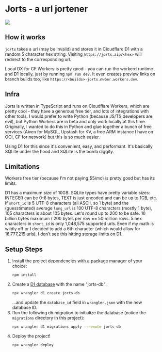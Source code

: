 # Jorts - a url jortener

![](https://api.checklyhq.com/v1/badges/checks/9c2ade5d-0200-4b76-b54e-8ccbe4760796?style=flat&theme=dark)

## How it works

`jorts` takes a url (may be invalid) and stores it in Cloudflare D1 with a random 5 character hex string. Visiting `https://jorts.zip/<hex>` will redirect to the corresponding url. 

Local DX for CF Workers is pretty good - you can run the workerd runtime and D1 locally, just by running `npm run dev`. It even creates preview links on branch builds too, like `https://<builds>-jorts.nwber.workers.dev`. 

## Infra

Jorts is written in TypeScript and runs on Cloudflare Workers, which are pretty cool - they have a generous free tier, and lots of integrations with other tools. I would prefer to write Python (because JS/TS developers are evil), but Python Workers are in beta and only work locally at this time. Originally, I wanted to do this in Python and glue together a bunch of free services (Aiven for MySQL, Upstash for KV, a free ARM instance I have on OCI, CF for network) but this is so much easier. 

Using D1 for this since it's convenient, easy, and performant. It's basically SQLite under the hood and SQLite is the bomb diggity. 

## Limitations

Workers free tier (because I'm not paying $5/mo) is pretty good but has its limits.

D1 has a maximum size of 10GB. SQLite types have pretty variable sizes: INTEGER can be 0-8 bytes, TEXT is just encoded and can be up to 1GB, etc. If `short_id` is 5 UTF-8 characters (all ASCII, so 1 byte) and the (guesstimated) average `long_url` is 100 UTF-8 characters (mostly 1 byte), 105 characters is about 105 bytes. Let's round up to 200 to be safe. 10 billion bytes maximum / 200 bytes per row == 50 million rows. 5 hex characters in `short_id` is only 1,048,575 supported urls. Even if my math is wildly off or I decided to add a 6th character (which would allow for 16,777,215 urls), I don't see this hitting storage limits on D1.

## Setup Steps

1. Install the project dependencies with a package manager of your choice:
   ```bash
   npm install
   ```
2. Create a [D1 database](https://developers.cloudflare.com/d1/get-started/) with the name "jorts-db":
   ```bash
   npx wrangler d1 create jorts-db
   ```
   ...and update the `database_id` field in `wrangler.json` with the new database ID.
3. Run the following db migration to initialize the database (notice the `migrations` directory in this project):
   ```bash
   npx wrangler d1 migrations apply --remote jorts-db
   ```
4. Deploy the project!
   ```bash
   npx wrangler deploy
   ```
